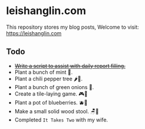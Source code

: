 # leishanglin.com

This repository stores my blog posts, Welcome to visit: https://leishanglin.com


## Todo

- [~~Write a script to assist with daily report filling.~~](/en/git/git-today.md)
- Plant a bunch of mint 🌿.
- Plant a chili pepper tree 🌶️🌱.
- Plant a bunch of green onions 🌱.
- Create a tile-laying game. 🎮🧩
- Plant a pot of blueberries. 🫐🌿
- Make a small solid wood stool. 🪑🔨
- Completed `It Takes Two` with my wife.